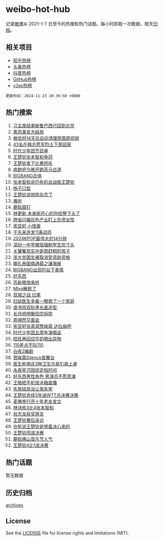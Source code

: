 # weibo-hot-hub

记录[微博](https://www.weibo.com)从 2021-1-7 日至今的热搜和热门话题。每小时抓取一次数据，按天[归档](archives)。

## 相关项目

- [知乎热榜](https://github.com/snaildev/zhihu-hot-hub)
- [头条热榜](https://github.com/snaildev/toutiao-hot-hub)
- [抖音热榜](https://github.com/snaildev/douyin-hot-hub)
- [GitHub热榜](https://github.com/snaildev/github-hot-hub)
- [v2ex热榜](https://github.com/snaildev/v2ex-hot-hub)


`更新时间：2024-11-23 20:39:50 +0800`

## 热门搜索

1. [习主席结束秘鲁巴西行回到北京](https://m.weibo.cn/search?containerid=100103type%3D1%26t%3D10%26q%3D%23%E4%B9%A0%E4%B8%BB%E5%B8%AD%E7%BB%93%E6%9D%9F%E7%A7%98%E9%B2%81%E5%B7%B4%E8%A5%BF%E8%A1%8C%E5%9B%9E%E5%88%B0%E5%8C%97%E4%BA%AC%23&stream_entry_id=51&isnewpage=1&extparam=seat%3D1%26pos%3D0%26cate%3D10103%26q%3D%2523%25E4%25B9%25A0%25E4%25B8%25BB%25E5%25B8%25AD%25E7%25BB%2593%25E6%259D%259F%25E7%25A7%2598%25E9%25B2%2581%25E5%25B7%25B4%25E8%25A5%25BF%25E8%25A1%258C%25E5%259B%259E%25E5%2588%25B0%25E5%258C%2597%25E4%25BA%25AC%2523%26dgr%3D0%26filter_type%3Drealtimehot%26stream_entry_id%3D51%26c_type%3D51%26display_time%3D1732365588%26pre_seqid%3D17323655887740239129135)
1. [熏鸡事变大结局](https://m.weibo.cn/search?containerid=100103type%3D1%26t%3D10%26q%3D%23%E7%86%8F%E9%B8%A1%E4%BA%8B%E5%8F%98%E5%A4%A7%E7%BB%93%E5%B1%80%23&stream_entry_id=31&isnewpage=1&extparam=seat%3D1%26band_rank%3D1%26realpos%3D1%26dgr%3D0%26filter_type%3Drealtimehot%26pos%3D0%26c_type%3D31%26cate%3D5001%26q%3D%2523%25E7%2586%258F%25E9%25B8%25A1%25E4%25BA%258B%25E5%258F%2598%25E5%25A4%25A7%25E7%25BB%2593%25E5%25B1%2580%2523%26stream_entry_id%3D31%26lcate%3D5001%26flag%3D2%26display_time%3D1732365588%26pre_seqid%3D17323655887740239129135)
1. [微信将14天后自动清理原图原视频](https://m.weibo.cn/search?containerid=100103type%3D1%26t%3D10%26q%3D%23%E5%BE%AE%E4%BF%A1%E5%B0%8614%E5%A4%A9%E5%90%8E%E8%87%AA%E5%8A%A8%E6%B8%85%E7%90%86%E5%8E%9F%E5%9B%BE%E5%8E%9F%E8%A7%86%E9%A2%91%23&stream_entry_id=31&isnewpage=1&extparam=seat%3D1%26band_rank%3D2%26realpos%3D2%26dgr%3D0%26filter_type%3Drealtimehot%26pos%3D1%26c_type%3D31%26cate%3D5001%26q%3D%2523%25E5%25BE%25AE%25E4%25BF%25A1%25E5%25B0%258614%25E5%25A4%25A9%25E5%2590%258E%25E8%2587%25AA%25E5%258A%25A8%25E6%25B8%2585%25E7%2590%2586%25E5%258E%259F%25E5%259B%25BE%25E5%258E%259F%25E8%25A7%2586%25E9%25A2%2591%2523%26stream_entry_id%3D31%26lcate%3D5001%26flag%3D2%26display_time%3D1732365588%26pre_seqid%3D17323655887740239129135)
1. [43名在韩志愿军烈士下周回家](https://m.weibo.cn/search?containerid=100103type%3D1%26t%3D10%26q%3D%2343%E5%90%8D%E5%9C%A8%E9%9F%A9%E5%BF%97%E6%84%BF%E5%86%9B%E7%83%88%E5%A3%AB%E4%B8%8B%E5%91%A8%E5%9B%9E%E5%AE%B6%23&stream_entry_id=31&isnewpage=1&extparam=seat%3D1%26band_rank%3D3%26realpos%3D3%26dgr%3D0%26filter_type%3Drealtimehot%26pos%3D2%26c_type%3D31%26cate%3D5001%26q%3D%252343%25E5%2590%258D%25E5%259C%25A8%25E9%259F%25A9%25E5%25BF%2597%25E6%2584%25BF%25E5%2586%259B%25E7%2583%2588%25E5%25A3%25AB%25E4%25B8%258B%25E5%2591%25A8%25E5%259B%259E%25E5%25AE%25B6%2523%26stream_entry_id%3D31%26lcate%3D5001%26flag%3D0%26display_time%3D1732365588%26pre_seqid%3D17323655887740239129135)
1. [时代少年团节目单](https://m.weibo.cn/search?containerid=100103type%3D1%26t%3D10%26q%3D%E6%97%B6%E4%BB%A3%E5%B0%91%E5%B9%B4%E5%9B%A2%E8%8A%82%E7%9B%AE%E5%8D%95&stream_entry_id=31&isnewpage=1&extparam=seat%3D1%26band_rank%3D4%26realpos%3D4%26dgr%3D0%26filter_type%3Drealtimehot%26pos%3D3%26c_type%3D31%26cate%3D5001%26q%3D%25E6%2597%25B6%25E4%25BB%25A3%25E5%25B0%2591%25E5%25B9%25B4%25E5%259B%25A2%25E8%258A%2582%25E7%259B%25AE%25E5%258D%2595%26stream_entry_id%3D31%26lcate%3D5001%26flag%3D1%26display_time%3D1732365588%26pre_seqid%3D17323655887740239129135)
1. [王楚钦张本智和争冠](https://m.weibo.cn/search?containerid=100103type%3D1%26t%3D10%26q%3D%23%E7%8E%8B%E6%A5%9A%E9%92%A6%E5%BC%A0%E6%9C%AC%E6%99%BA%E5%92%8C%E4%BA%89%E5%86%A0%23&stream_entry_id=31&isnewpage=1&extparam=seat%3D1%26band_rank%3D5%26realpos%3D5%26dgr%3D0%26filter_type%3Drealtimehot%26pos%3D4%26c_type%3D31%26cate%3D5001%26q%3D%2523%25E7%258E%258B%25E6%25A5%259A%25E9%2592%25A6%25E5%25BC%25A0%25E6%259C%25AC%25E6%2599%25BA%25E5%2592%258C%25E4%25BA%2589%25E5%2586%25A0%2523%26stream_entry_id%3D31%26lcate%3D5001%26flag%3D0%26display_time%3D1732365588%26pre_seqid%3D17323655887740239129135)
1. [王楚钦拿下比赛怒吼](https://m.weibo.cn/search?containerid=100103type%3D1%26t%3D10%26q%3D%23%E7%8E%8B%E6%A5%9A%E9%92%A6%E6%8B%BF%E4%B8%8B%E6%AF%94%E8%B5%9B%E6%80%92%E5%90%BC%23&stream_entry_id=31&isnewpage=1&extparam=seat%3D1%26band_rank%3D6%26realpos%3D6%26dgr%3D0%26filter_type%3Drealtimehot%26pos%3D5%26c_type%3D31%26cate%3D5001%26q%3D%2523%25E7%258E%258B%25E6%25A5%259A%25E9%2592%25A6%25E6%258B%25BF%25E4%25B8%258B%25E6%25AF%2594%25E8%25B5%259B%25E6%2580%2592%25E5%2590%25BC%2523%26stream_entry_id%3D31%26lcate%3D5001%26flag%3D1%26display_time%3D1732365588%26pre_seqid%3D17323655887740239129135)
1. [奔跑吧今晚开跑茶马古道](https://m.weibo.cn/search?containerid=100103type%3D1%26t%3D10%26q%3D%23%E5%A5%94%E8%B7%91%E5%90%A7%E4%BB%8A%E6%99%9A%E5%BC%80%E8%B7%91%E8%8C%B6%E9%A9%AC%E5%8F%A4%E9%81%93%23&stream_entry_id=31&isnewpage=1&extparam=seat%3D1%26band_rank%3D7%26is_ad_pos%3D1%26dgr%3D0%26filter_type%3Drealtimehot%26pos%3D6%26c_type%3D31%26cate%3D5001%26adid%3D265341%26stream_entry_id%3D31%26lcate%3D5001%26q%3D%2523%25E5%25A5%2594%25E8%25B7%2591%25E5%2590%25A7%25E4%25BB%258A%25E6%2599%259A%25E5%25BC%2580%25E8%25B7%2591%25E8%258C%25B6%25E9%25A9%25AC%25E5%258F%25A4%25E9%2581%2593%2523%26display_time%3D1732365588%26pre_seqid%3D17323655887740239129135)
1. [BIGBANG合体](https://m.weibo.cn/search?containerid=100103type%3D1%26t%3D10%26q%3DBIGBANG%E5%90%88%E4%BD%93&stream_entry_id=31&isnewpage=1&extparam=seat%3D1%26band_rank%3D7%26realpos%3D7%26dgr%3D0%26filter_type%3Drealtimehot%26pos%3D7%26c_type%3D31%26cate%3D5001%26q%3DBIGBANG%25E5%2590%2588%25E4%25BD%2593%26stream_entry_id%3D31%26lcate%3D5001%26flag%3D16%26display_time%3D1732365588%26pre_seqid%3D17323655887740239129135)
1. [张本智和说仍有机会战胜王楚钦](https://m.weibo.cn/search?containerid=100103type%3D1%26t%3D10%26q%3D%23%E5%BC%A0%E6%9C%AC%E6%99%BA%E5%92%8C%E8%AF%B4%E4%BB%8D%E6%9C%89%E6%9C%BA%E4%BC%9A%E6%88%98%E8%83%9C%E7%8E%8B%E6%A5%9A%E9%92%A6%23&stream_entry_id=31&isnewpage=1&extparam=seat%3D1%26band_rank%3D8%26realpos%3D8%26dgr%3D0%26filter_type%3Drealtimehot%26pos%3D8%26c_type%3D31%26cate%3D5001%26q%3D%2523%25E5%25BC%25A0%25E6%259C%25AC%25E6%2599%25BA%25E5%2592%258C%25E8%25AF%25B4%25E4%25BB%258D%25E6%259C%2589%25E6%259C%25BA%25E4%25BC%259A%25E6%2588%2598%25E8%2583%259C%25E7%258E%258B%25E6%25A5%259A%25E9%2592%25A6%2523%26stream_entry_id%3D31%26lcate%3D5001%26flag%3D1%26display_time%3D1732365588%26pre_seqid%3D17323655887740239129135)
1. [杨子口型](https://m.weibo.cn/search?containerid=100103type%3D1%26t%3D10%26q%3D%E6%9D%A8%E5%AD%90%E5%8F%A3%E5%9E%8B&stream_entry_id=31&isnewpage=1&extparam=seat%3D1%26band_rank%3D9%26realpos%3D9%26dgr%3D0%26filter_type%3Drealtimehot%26pos%3D9%26c_type%3D31%26cate%3D5001%26q%3D%25E6%259D%25A8%25E5%25AD%2590%25E5%258F%25A3%25E5%259E%258B%26stream_entry_id%3D31%26lcate%3D5001%26flag%3D2%26display_time%3D1732365588%26pre_seqid%3D17323655887740239129135)
1. [王楚钦说抛除杂念了](https://m.weibo.cn/search?containerid=100103type%3D1%26t%3D10%26q%3D%23%E7%8E%8B%E6%A5%9A%E9%92%A6%E8%AF%B4%E6%8A%9B%E9%99%A4%E6%9D%82%E5%BF%B5%E4%BA%86%23&stream_entry_id=31&isnewpage=1&extparam=seat%3D1%26band_rank%3D10%26realpos%3D10%26dgr%3D0%26filter_type%3Drealtimehot%26pos%3D10%26c_type%3D31%26cate%3D5001%26q%3D%2523%25E7%258E%258B%25E6%25A5%259A%25E9%2592%25A6%25E8%25AF%25B4%25E6%258A%259B%25E9%2599%25A4%25E6%259D%2582%25E5%25BF%25B5%25E4%25BA%2586%2523%26stream_entry_id%3D31%26lcate%3D5001%26flag%3D1%26display_time%3D1732365588%26pre_seqid%3D17323655887740239129135)
1. [难听](https://m.weibo.cn/search?containerid=100103type%3D1%26t%3D10%26q%3D%E9%9A%BE%E5%90%AC&stream_entry_id=31&isnewpage=1&extparam=seat%3D1%26band_rank%3D11%26realpos%3D11%26dgr%3D0%26filter_type%3Drealtimehot%26pos%3D11%26c_type%3D31%26cate%3D5001%26q%3D%25E9%259A%25BE%25E5%2590%25AC%26stream_entry_id%3D31%26lcate%3D5001%26flag%3D2%26display_time%3D1732365588%26pre_seqid%3D17323655887740239129135)
1. [鹿晗眉钉](https://m.weibo.cn/search?containerid=100103type%3D1%26t%3D10%26q%3D%E9%B9%BF%E6%99%97%E7%9C%89%E9%92%89&stream_entry_id=31&isnewpage=1&extparam=seat%3D1%26band_rank%3D12%26realpos%3D12%26dgr%3D0%26filter_type%3Drealtimehot%26pos%3D12%26c_type%3D31%26cate%3D5001%26q%3D%25E9%25B9%25BF%25E6%2599%2597%25E7%259C%2589%25E9%2592%2589%26stream_entry_id%3D31%26lcate%3D5001%26flag%3D1%26display_time%3D1732365588%26pre_seqid%3D17323655887740239129135)
1. [林更新 本来挺开心的你给整下头了](https://m.weibo.cn/search?containerid=100103type%3D1%26t%3D10%26q%3D%E6%9E%97%E6%9B%B4%E6%96%B0+%E6%9C%AC%E6%9D%A5%E6%8C%BA%E5%BC%80%E5%BF%83%E7%9A%84%E4%BD%A0%E7%BB%99%E6%95%B4%E4%B8%8B%E5%A4%B4%E4%BA%86&stream_entry_id=31&isnewpage=1&extparam=seat%3D1%26band_rank%3D13%26realpos%3D13%26dgr%3D0%26filter_type%3Drealtimehot%26pos%3D13%26c_type%3D31%26cate%3D5001%26q%3D%25E6%259E%2597%25E6%259B%25B4%25E6%2596%25B0%2520%25E6%259C%25AC%25E6%259D%25A5%25E6%258C%25BA%25E5%25BC%2580%25E5%25BF%2583%25E7%259A%2584%25E4%25BD%25A0%25E7%25BB%2599%25E6%2595%25B4%25E4%25B8%258B%25E5%25A4%25B4%25E4%25BA%2586%26stream_entry_id%3D31%26lcate%3D5001%26flag%3D1%26display_time%3D1732365588%26pre_seqid%3D17323655887740239129135)
1. [跨省闪婚灰色产业盯上负债女性](https://m.weibo.cn/search?containerid=100103type%3D1%26t%3D10%26q%3D%23%E8%B7%A8%E7%9C%81%E9%97%AA%E5%A9%9A%E7%81%B0%E8%89%B2%E4%BA%A7%E4%B8%9A%E7%9B%AF%E4%B8%8A%E8%B4%9F%E5%80%BA%E5%A5%B3%E6%80%A7%23&stream_entry_id=31&isnewpage=1&extparam=seat%3D1%26band_rank%3D14%26realpos%3D14%26dgr%3D0%26filter_type%3Drealtimehot%26pos%3D14%26c_type%3D31%26cate%3D5001%26q%3D%2523%25E8%25B7%25A8%25E7%259C%2581%25E9%2597%25AA%25E5%25A9%259A%25E7%2581%25B0%25E8%2589%25B2%25E4%25BA%25A7%25E4%25B8%259A%25E7%259B%25AF%25E4%25B8%258A%25E8%25B4%259F%25E5%2580%25BA%25E5%25A5%25B3%25E6%2580%25A7%2523%26stream_entry_id%3D31%26lcate%3D5001%26flag%3D1%26display_time%3D1732365588%26pre_seqid%3D17323655887740239129135)
1. [宋亚轩 小怪兽](https://m.weibo.cn/search?containerid=100103type%3D1%26t%3D10%26q%3D%E5%AE%8B%E4%BA%9A%E8%BD%A9+%E5%B0%8F%E6%80%AA%E5%85%BD&stream_entry_id=31&isnewpage=1&extparam=seat%3D1%26band_rank%3D15%26realpos%3D15%26dgr%3D0%26filter_type%3Drealtimehot%26pos%3D15%26c_type%3D31%26cate%3D5001%26q%3D%25E5%25AE%258B%25E4%25BA%259A%25E8%25BD%25A9%2520%25E5%25B0%258F%25E6%2580%25AA%25E5%2585%25BD%26stream_entry_id%3D31%26lcate%3D5001%26flag%3D1%26display_time%3D1732365588%26pre_seqid%3D17323655887740239129135)
1. [于东来连发11条动态](https://m.weibo.cn/search?containerid=100103type%3D1%26t%3D10%26q%3D%23%E4%BA%8E%E4%B8%9C%E6%9D%A5%E8%BF%9E%E5%8F%9111%E6%9D%A1%E5%8A%A8%E6%80%81%23&stream_entry_id=31&isnewpage=1&extparam=seat%3D1%26band_rank%3D16%26realpos%3D16%26dgr%3D0%26filter_type%3Drealtimehot%26pos%3D16%26c_type%3D31%26cate%3D5001%26q%3D%2523%25E4%25BA%258E%25E4%25B8%259C%25E6%259D%25A5%25E8%25BF%259E%25E5%258F%259111%25E6%259D%25A1%25E5%258A%25A8%25E6%2580%2581%2523%26stream_entry_id%3D31%26lcate%3D5001%26flag%3D0%26display_time%3D1732365588%26pre_seqid%3D17323655887740239129135)
1. [2024KPOP最伟大的14分钟](https://m.weibo.cn/search?containerid=100103type%3D1%26t%3D10%26q%3D%232024KPOP%E6%9C%80%E4%BC%9F%E5%A4%A7%E7%9A%8414%E5%88%86%E9%92%9F%23&stream_entry_id=31&isnewpage=1&extparam=seat%3D1%26band_rank%3D17%26realpos%3D17%26dgr%3D0%26filter_type%3Drealtimehot%26pos%3D17%26c_type%3D31%26cate%3D5001%26q%3D%25232024KPOP%25E6%259C%2580%25E4%25BC%259F%25E5%25A4%25A7%25E7%259A%258414%25E5%2588%2586%25E9%2592%259F%2523%26stream_entry_id%3D31%26lcate%3D5001%26flag%3D1%26display_time%3D1732365588%26pre_seqid%3D17323655887740239129135)
1. [深圳一中学被指强制学生剪寸头](https://m.weibo.cn/search?containerid=100103type%3D1%26t%3D10%26q%3D%23%E6%B7%B1%E5%9C%B3%E4%B8%80%E4%B8%AD%E5%AD%A6%E8%A2%AB%E6%8C%87%E5%BC%BA%E5%88%B6%E5%AD%A6%E7%94%9F%E5%89%AA%E5%AF%B8%E5%A4%B4%23&stream_entry_id=31&isnewpage=1&extparam=seat%3D1%26band_rank%3D18%26realpos%3D18%26dgr%3D0%26filter_type%3Drealtimehot%26pos%3D18%26c_type%3D31%26cate%3D5001%26q%3D%2523%25E6%25B7%25B1%25E5%259C%25B3%25E4%25B8%2580%25E4%25B8%25AD%25E5%25AD%25A6%25E8%25A2%25AB%25E6%258C%2587%25E5%25BC%25BA%25E5%2588%25B6%25E5%25AD%25A6%25E7%2594%259F%25E5%2589%25AA%25E5%25AF%25B8%25E5%25A4%25B4%2523%26stream_entry_id%3D31%26lcate%3D5001%26flag%3D0%26display_time%3D1732365588%26pre_seqid%3D17323655887740239129135)
1. [关饕餮现实中是周舒桐的孩子](https://m.weibo.cn/search?containerid=100103type%3D1%26t%3D10%26q%3D%E5%85%B3%E9%A5%95%E9%A4%AE%E7%8E%B0%E5%AE%9E%E4%B8%AD%E6%98%AF%E5%91%A8%E8%88%92%E6%A1%90%E7%9A%84%E5%AD%A9%E5%AD%90&stream_entry_id=31&isnewpage=1&extparam=seat%3D1%26band_rank%3D19%26realpos%3D19%26dgr%3D0%26filter_type%3Drealtimehot%26pos%3D19%26c_type%3D31%26cate%3D5001%26q%3D%25E5%2585%25B3%25E9%25A5%2595%25E9%25A4%25AE%25E7%258E%25B0%25E5%25AE%259E%25E4%25B8%25AD%25E6%2598%25AF%25E5%2591%25A8%25E8%2588%2592%25E6%25A1%2590%25E7%259A%2584%25E5%25AD%25A9%25E5%25AD%2590%26stream_entry_id%3D31%26lcate%3D5001%26flag%3D1%26display_time%3D1732365588%26pre_seqid%3D17323655887740239129135)
1. [浙大贫困生被取消受资助资格](https://m.weibo.cn/search?containerid=100103type%3D1%26t%3D10%26q%3D%23%E6%B5%99%E5%A4%A7%E8%B4%AB%E5%9B%B0%E7%94%9F%E8%A2%AB%E5%8F%96%E6%B6%88%E5%8F%97%E8%B5%84%E5%8A%A9%E8%B5%84%E6%A0%BC%23&stream_entry_id=31&isnewpage=1&extparam=seat%3D1%26band_rank%3D20%26realpos%3D20%26dgr%3D0%26filter_type%3Drealtimehot%26pos%3D20%26c_type%3D31%26cate%3D5001%26q%3D%2523%25E6%25B5%2599%25E5%25A4%25A7%25E8%25B4%25AB%25E5%259B%25B0%25E7%2594%259F%25E8%25A2%25AB%25E5%258F%2596%25E6%25B6%2588%25E5%258F%2597%25E8%25B5%2584%25E5%258A%25A9%25E8%25B5%2584%25E6%25A0%25BC%2523%26stream_entry_id%3D31%26lcate%3D5001%26flag%3D0%26display_time%3D1732365588%26pre_seqid%3D17323655887740239129135)
1. [娜扎泰国偶遇薛之谦海报](https://m.weibo.cn/search?containerid=100103type%3D1%26t%3D10%26q%3D%23%E5%A8%9C%E6%89%8E%E6%B3%B0%E5%9B%BD%E5%81%B6%E9%81%87%E8%96%9B%E4%B9%8B%E8%B0%A6%E6%B5%B7%E6%8A%A5%23&stream_entry_id=31&isnewpage=1&extparam=seat%3D1%26band_rank%3D21%26realpos%3D21%26dgr%3D0%26filter_type%3Drealtimehot%26pos%3D21%26c_type%3D31%26cate%3D5001%26q%3D%2523%25E5%25A8%259C%25E6%2589%258E%25E6%25B3%25B0%25E5%259B%25BD%25E5%2581%25B6%25E9%2581%2587%25E8%2596%259B%25E4%25B9%258B%25E8%25B0%25A6%25E6%25B5%25B7%25E6%258A%25A5%2523%26stream_entry_id%3D31%26lcate%3D5001%26flag%3D0%26display_time%3D1732365588%26pre_seqid%3D17323655887740239129135)
1. [BIGBANG出现时台下表情](https://m.weibo.cn/search?containerid=100103type%3D1%26t%3D10%26q%3D%23BIGBANG%E5%87%BA%E7%8E%B0%E6%97%B6%E5%8F%B0%E4%B8%8B%E8%A1%A8%E6%83%85%23&stream_entry_id=31&isnewpage=1&extparam=seat%3D1%26band_rank%3D22%26realpos%3D22%26dgr%3D0%26filter_type%3Drealtimehot%26pos%3D22%26c_type%3D31%26cate%3D5001%26q%3D%2523BIGBANG%25E5%2587%25BA%25E7%258E%25B0%25E6%2597%25B6%25E5%258F%25B0%25E4%25B8%258B%25E8%25A1%25A8%25E6%2583%2585%2523%26stream_entry_id%3D31%26lcate%3D5001%26flag%3D0%26display_time%3D1732365588%26pre_seqid%3D17323655887740239129135)
1. [好东西](https://m.weibo.cn/search?containerid=100103type%3D1%26t%3D10%26q%3D%E5%A5%BD%E4%B8%9C%E8%A5%BF&stream_entry_id=31&isnewpage=1&extparam=seat%3D1%26band_rank%3D23%26realpos%3D23%26dgr%3D0%26filter_type%3Drealtimehot%26pos%3D23%26c_type%3D31%26cate%3D5001%26q%3D%25E5%25A5%25BD%25E4%25B8%259C%25E8%25A5%25BF%26stream_entry_id%3D31%26lcate%3D5001%26flag%3D0%26display_time%3D1732365588%26pre_seqid%3D17323655887740239129135)
1. [苏新皓快来听](https://m.weibo.cn/search?containerid=100103type%3D1%26t%3D10%26q%3D%23%E8%8B%8F%E6%96%B0%E7%9A%93%E5%BF%AB%E6%9D%A5%E5%90%AC%23&stream_entry_id=31&isnewpage=1&extparam=seat%3D1%26band_rank%3D24%26realpos%3D24%26dgr%3D0%26filter_type%3Drealtimehot%26pos%3D24%26c_type%3D31%26cate%3D5001%26q%3D%2523%25E8%258B%258F%25E6%2596%25B0%25E7%259A%2593%25E5%25BF%25AB%25E6%259D%25A5%25E5%2590%25AC%2523%26stream_entry_id%3D31%26lcate%3D5001%26flag%3D1%26display_time%3D1732365588%26pre_seqid%3D17323655887740239129135)
1. [Mlxg解脱了](https://m.weibo.cn/search?containerid=100103type%3D1%26t%3D10%26q%3D%23Mlxg%E8%A7%A3%E8%84%B1%E4%BA%86%23&stream_entry_id=31&isnewpage=1&extparam=seat%3D1%26band_rank%3D25%26realpos%3D25%26dgr%3D0%26filter_type%3Drealtimehot%26pos%3D25%26c_type%3D31%26cate%3D5001%26q%3D%2523Mlxg%25E8%25A7%25A3%25E8%2584%25B1%25E4%25BA%2586%2523%26stream_entry_id%3D31%26lcate%3D5001%26flag%3D1%26display_time%3D1732365588%26pre_seqid%3D17323655887740239129135)
1. [双城之战 烂尾](https://m.weibo.cn/search?containerid=100103type%3D1%26t%3D10%26q%3D%E5%8F%8C%E5%9F%8E%E4%B9%8B%E6%88%98+%E7%83%82%E5%B0%BE&stream_entry_id=31&isnewpage=1&extparam=seat%3D1%26band_rank%3D26%26realpos%3D26%26dgr%3D0%26filter_type%3Drealtimehot%26pos%3D26%26c_type%3D31%26cate%3D5001%26q%3D%25E5%258F%258C%25E5%259F%258E%25E4%25B9%258B%25E6%2588%2598%2520%25E7%2583%2582%25E5%25B0%25BE%26stream_entry_id%3D31%26lcate%3D5001%26flag%3D1%26display_time%3D1732365588%26pre_seqid%3D17323655887740239129135)
1. [妇幼医生多看一眼救了一个家庭](https://m.weibo.cn/search?containerid=100103type%3D1%26t%3D10%26q%3D%23%E5%A6%87%E5%B9%BC%E5%8C%BB%E7%94%9F%E5%A4%9A%E7%9C%8B%E4%B8%80%E7%9C%BC%E6%95%91%E4%BA%86%E4%B8%80%E4%B8%AA%E5%AE%B6%E5%BA%AD%23&stream_entry_id=31&isnewpage=1&extparam=seat%3D1%26band_rank%3D27%26realpos%3D27%26dgr%3D0%26filter_type%3Drealtimehot%26pos%3D27%26c_type%3D31%26cate%3D5001%26q%3D%2523%25E5%25A6%2587%25E5%25B9%25BC%25E5%258C%25BB%25E7%2594%259F%25E5%25A4%259A%25E7%259C%258B%25E4%25B8%2580%25E7%259C%25BC%25E6%2595%2591%25E4%25BA%2586%25E4%25B8%2580%25E4%25B8%25AA%25E5%25AE%25B6%25E5%25BA%25AD%2523%26stream_entry_id%3D31%26lcate%3D5001%26flag%3D32768%26display_time%3D1732365588%26pre_seqid%3D17323655887740239129135)
1. [虞书欣双轨黑长直造型](https://m.weibo.cn/search?containerid=100103type%3D1%26t%3D10%26q%3D%23%E8%99%9E%E4%B9%A6%E6%AC%A3%E5%8F%8C%E8%BD%A8%E9%BB%91%E9%95%BF%E7%9B%B4%E9%80%A0%E5%9E%8B%23&stream_entry_id=31&isnewpage=1&extparam=seat%3D1%26band_rank%3D28%26realpos%3D28%26dgr%3D0%26filter_type%3Drealtimehot%26pos%3D28%26c_type%3D31%26cate%3D5001%26q%3D%2523%25E8%2599%259E%25E4%25B9%25A6%25E6%25AC%25A3%25E5%258F%258C%25E8%25BD%25A8%25E9%25BB%2591%25E9%2595%25BF%25E7%259B%25B4%25E9%2580%25A0%25E5%259E%258B%2523%26stream_entry_id%3D31%26lcate%3D5001%26flag%3D1%26display_time%3D1732365588%26pre_seqid%3D17323655887740239129135)
1. [长月烬明衡阳宗拆除](https://m.weibo.cn/search?containerid=100103type%3D1%26t%3D10%26q%3D%23%E9%95%BF%E6%9C%88%E7%83%AC%E6%98%8E%E8%A1%A1%E9%98%B3%E5%AE%97%E6%8B%86%E9%99%A4%23&stream_entry_id=31&isnewpage=1&extparam=seat%3D1%26band_rank%3D29%26realpos%3D29%26dgr%3D0%26filter_type%3Drealtimehot%26pos%3D29%26c_type%3D31%26cate%3D5001%26q%3D%2523%25E9%2595%25BF%25E6%259C%2588%25E7%2583%25AC%25E6%2598%258E%25E8%25A1%25A1%25E9%2598%25B3%25E5%25AE%2597%25E6%258B%2586%25E9%2599%25A4%2523%26stream_entry_id%3D31%26lcate%3D5001%26flag%3D1%26display_time%3D1732365588%26pre_seqid%3D17323655887740239129135)
1. [周翊然见面会](https://m.weibo.cn/search?containerid=100103type%3D1%26t%3D10%26q%3D%E5%91%A8%E7%BF%8A%E7%84%B6%E8%A7%81%E9%9D%A2%E4%BC%9A&stream_entry_id=31&isnewpage=1&extparam=seat%3D1%26band_rank%3D30%26realpos%3D30%26dgr%3D0%26filter_type%3Drealtimehot%26pos%3D30%26c_type%3D31%26cate%3D5001%26q%3D%25E5%2591%25A8%25E7%25BF%258A%25E7%2584%25B6%25E8%25A7%2581%25E9%259D%25A2%25E4%25BC%259A%26stream_entry_id%3D31%26lcate%3D5001%26flag%3D1%26display_time%3D1732365588%26pre_seqid%3D17323655887740239129135)
1. [宋亚轩张真源贺峻霖 达拉崩吧](https://m.weibo.cn/search?containerid=100103type%3D1%26t%3D10%26q%3D%E5%AE%8B%E4%BA%9A%E8%BD%A9%E5%BC%A0%E7%9C%9F%E6%BA%90%E8%B4%BA%E5%B3%BB%E9%9C%96+%E8%BE%BE%E6%8B%89%E5%B4%A9%E5%90%A7&stream_entry_id=31&isnewpage=1&extparam=seat%3D1%26band_rank%3D31%26realpos%3D31%26dgr%3D0%26filter_type%3Drealtimehot%26pos%3D31%26c_type%3D31%26cate%3D5001%26q%3D%25E5%25AE%258B%25E4%25BA%259A%25E8%25BD%25A9%25E5%25BC%25A0%25E7%259C%259F%25E6%25BA%2590%25E8%25B4%25BA%25E5%25B3%25BB%25E9%259C%2596%2520%25E8%25BE%25BE%25E6%258B%2589%25E5%25B4%25A9%25E5%2590%25A7%26stream_entry_id%3D31%26lcate%3D5001%26flag%3D1%26display_time%3D1732365588%26pre_seqid%3D17323655887740239129135)
1. [时代少年团五周年演唱会](https://m.weibo.cn/search?containerid=100103type%3D1%26t%3D10%26q%3D%E6%97%B6%E4%BB%A3%E5%B0%91%E5%B9%B4%E5%9B%A2%E4%BA%94%E5%91%A8%E5%B9%B4%E6%BC%94%E5%94%B1%E4%BC%9A&stream_entry_id=31&isnewpage=1&extparam=seat%3D1%26band_rank%3D32%26realpos%3D32%26dgr%3D0%26filter_type%3Drealtimehot%26pos%3D32%26c_type%3D31%26cate%3D5001%26q%3D%25E6%2597%25B6%25E4%25BB%25A3%25E5%25B0%2591%25E5%25B9%25B4%25E5%259B%25A2%25E4%25BA%2594%25E5%2591%25A8%25E5%25B9%25B4%25E6%25BC%2594%25E5%2594%25B1%25E4%25BC%259A%26stream_entry_id%3D31%26lcate%3D5001%26flag%3D0%26display_time%3D1732365588%26pre_seqid%3D17323655887740239129135)
1. [旺旺再回应牛奶喝出异物](https://m.weibo.cn/search?containerid=100103type%3D1%26t%3D10%26q%3D%23%E6%97%BA%E6%97%BA%E5%86%8D%E5%9B%9E%E5%BA%94%E7%89%9B%E5%A5%B6%E5%96%9D%E5%87%BA%E5%BC%82%E7%89%A9%23&stream_entry_id=31&isnewpage=1&extparam=seat%3D1%26band_rank%3D33%26realpos%3D33%26dgr%3D0%26filter_type%3Drealtimehot%26pos%3D33%26c_type%3D31%26cate%3D5001%26q%3D%2523%25E6%2597%25BA%25E6%2597%25BA%25E5%2586%258D%25E5%259B%259E%25E5%25BA%2594%25E7%2589%259B%25E5%25A5%25B6%25E5%2596%259D%25E5%2587%25BA%25E5%25BC%2582%25E7%2589%25A9%2523%26stream_entry_id%3D31%26lcate%3D5001%26flag%3D1%26display_time%3D1732365588%26pre_seqid%3D17323655887740239129135)
1. [110差点不叫110](https://m.weibo.cn/search?containerid=100103type%3D1%26t%3D10%26q%3D%23110%E5%B7%AE%E7%82%B9%E4%B8%8D%E5%8F%AB110%23&stream_entry_id=31&isnewpage=1&extparam=seat%3D1%26band_rank%3D34%26realpos%3D34%26dgr%3D0%26filter_type%3Drealtimehot%26pos%3D34%26c_type%3D31%26cate%3D5001%26q%3D%2523110%25E5%25B7%25AE%25E7%2582%25B9%25E4%25B8%258D%25E5%258F%25AB110%2523%26stream_entry_id%3D31%26lcate%3D5001%26flag%3D1%26display_time%3D1732365588%26pre_seqid%3D17323655887740239129135)
1. [白夜2编剧](https://m.weibo.cn/search?containerid=100103type%3D1%26t%3D10%26q%3D%E7%99%BD%E5%A4%9C2%E7%BC%96%E5%89%A7&stream_entry_id=31&isnewpage=1&extparam=seat%3D1%26band_rank%3D35%26realpos%3D35%26dgr%3D0%26filter_type%3Drealtimehot%26pos%3D35%26c_type%3D31%26cate%3D5001%26q%3D%25E7%2599%25BD%25E5%25A4%259C2%25E7%25BC%2596%25E5%2589%25A7%26stream_entry_id%3D31%26lcate%3D5001%26flag%3D1%26display_time%3D1732365588%26pre_seqid%3D17323655887740239129135)
1. [贺峻霖Silence首舞台](https://m.weibo.cn/search?containerid=100103type%3D1%26t%3D10%26q%3D%23%E8%B4%BA%E5%B3%BB%E9%9C%96Silence%E9%A6%96%E8%88%9E%E5%8F%B0%23&stream_entry_id=31&isnewpage=1&extparam=seat%3D1%26band_rank%3D36%26realpos%3D36%26dgr%3D0%26filter_type%3Drealtimehot%26pos%3D36%26c_type%3D31%26cate%3D5001%26q%3D%2523%25E8%25B4%25BA%25E5%25B3%25BB%25E9%259C%2596Silence%25E9%25A6%2596%25E8%2588%259E%25E5%258F%25B0%2523%26stream_entry_id%3D31%26lcate%3D5001%26flag%3D1%26display_time%3D1732365588%26pre_seqid%3D17323655887740239129135)
1. [医生称用这3种卫生巾易引病上身](https://m.weibo.cn/search?containerid=100103type%3D1%26t%3D10%26q%3D%23%E5%8C%BB%E7%94%9F%E7%A7%B0%E7%94%A8%E8%BF%993%E7%A7%8D%E5%8D%AB%E7%94%9F%E5%B7%BE%E6%98%93%E5%BC%95%E7%97%85%E4%B8%8A%E8%BA%AB%23&stream_entry_id=31&isnewpage=1&extparam=seat%3D1%26band_rank%3D37%26realpos%3D37%26dgr%3D0%26filter_type%3Drealtimehot%26pos%3D37%26c_type%3D31%26cate%3D5001%26q%3D%2523%25E5%258C%25BB%25E7%2594%259F%25E7%25A7%25B0%25E7%2594%25A8%25E8%25BF%25993%25E7%25A7%258D%25E5%258D%25AB%25E7%2594%259F%25E5%25B7%25BE%25E6%2598%2593%25E5%25BC%2595%25E7%2597%2585%25E4%25B8%258A%25E8%25BA%25AB%2523%26stream_entry_id%3D31%26lcate%3D5001%26flag%3D1%26display_time%3D1732365588%26pre_seqid%3D17323655887740239129135)
1. [永夜星河团综定档时间](https://m.weibo.cn/search?containerid=100103type%3D1%26t%3D10%26q%3D%E6%B0%B8%E5%A4%9C%E6%98%9F%E6%B2%B3%E5%9B%A2%E7%BB%BC%E5%AE%9A%E6%A1%A3%E6%97%B6%E9%97%B4&stream_entry_id=31&isnewpage=1&extparam=seat%3D1%26band_rank%3D38%26realpos%3D38%26dgr%3D0%26filter_type%3Drealtimehot%26pos%3D38%26c_type%3D31%26cate%3D5001%26q%3D%25E6%25B0%25B8%25E5%25A4%259C%25E6%2598%259F%25E6%25B2%25B3%25E5%259B%25A2%25E7%25BB%25BC%25E5%25AE%259A%25E6%25A1%25A3%25E6%2597%25B6%25E9%2597%25B4%26stream_entry_id%3D31%26lcate%3D5001%26flag%3D1%26display_time%3D1732365588%26pre_seqid%3D17323655887740239129135)
1. [好东西男性角色 男演员不愿意演](https://m.weibo.cn/search?containerid=100103type%3D1%26t%3D10%26q%3D%E5%A5%BD%E4%B8%9C%E8%A5%BF%E7%94%B7%E6%80%A7%E8%A7%92%E8%89%B2+%E7%94%B7%E6%BC%94%E5%91%98%E4%B8%8D%E6%84%BF%E6%84%8F%E6%BC%94&stream_entry_id=31&isnewpage=1&extparam=seat%3D1%26band_rank%3D39%26realpos%3D39%26dgr%3D0%26filter_type%3Drealtimehot%26pos%3D39%26c_type%3D31%26cate%3D5001%26q%3D%25E5%25A5%25BD%25E4%25B8%259C%25E8%25A5%25BF%25E7%2594%25B7%25E6%2580%25A7%25E8%25A7%2592%25E8%2589%25B2%2520%25E7%2594%25B7%25E6%25BC%2594%25E5%2591%2598%25E4%25B8%258D%25E6%2584%25BF%25E6%2584%258F%25E6%25BC%2594%26stream_entry_id%3D31%26lcate%3D5001%26flag%3D1%26display_time%3D1732365588%26pre_seqid%3D17323655887740239129135)
1. [王皓把手机放冰箱直播](https://m.weibo.cn/search?containerid=100103type%3D1%26t%3D10%26q%3D%E7%8E%8B%E7%9A%93%E6%8A%8A%E6%89%8B%E6%9C%BA%E6%94%BE%E5%86%B0%E7%AE%B1%E7%9B%B4%E6%92%AD&stream_entry_id=31&isnewpage=1&extparam=seat%3D1%26band_rank%3D40%26realpos%3D40%26dgr%3D0%26filter_type%3Drealtimehot%26pos%3D40%26c_type%3D31%26cate%3D5001%26q%3D%25E7%258E%258B%25E7%259A%2593%25E6%258A%258A%25E6%2589%258B%25E6%259C%25BA%25E6%2594%25BE%25E5%2586%25B0%25E7%25AE%25B1%25E7%259B%25B4%25E6%2592%25AD%26stream_entry_id%3D31%26lcate%3D5001%26flag%3D1%26display_time%3D1732365588%26pre_seqid%3D17323655887740239129135)
1. [失笑结局没让我失笑](https://m.weibo.cn/search?containerid=100103type%3D1%26t%3D10%26q%3D%E5%A4%B1%E7%AC%91%E7%BB%93%E5%B1%80%E6%B2%A1%E8%AE%A9%E6%88%91%E5%A4%B1%E7%AC%91&stream_entry_id=31&isnewpage=1&extparam=seat%3D1%26band_rank%3D41%26realpos%3D41%26dgr%3D0%26filter_type%3Drealtimehot%26pos%3D41%26c_type%3D31%26cate%3D5001%26q%3D%25E5%25A4%25B1%25E7%25AC%2591%25E7%25BB%2593%25E5%25B1%2580%25E6%25B2%25A1%25E8%25AE%25A9%25E6%2588%2591%25E5%25A4%25B1%25E7%25AC%2591%26stream_entry_id%3D31%26lcate%3D5001%26flag%3D1%26display_time%3D1732365588%26pre_seqid%3D17323655887740239129135)
1. [王楚钦连续3年进WTT总决赛决赛](https://m.weibo.cn/search?containerid=100103type%3D1%26t%3D10%26q%3D%23%E7%8E%8B%E6%A5%9A%E9%92%A6%E8%BF%9E%E7%BB%AD3%E5%B9%B4%E8%BF%9BWTT%E6%80%BB%E5%86%B3%E8%B5%9B%E5%86%B3%E8%B5%9B%23&stream_entry_id=31&isnewpage=1&extparam=seat%3D1%26band_rank%3D42%26realpos%3D42%26dgr%3D0%26filter_type%3Drealtimehot%26pos%3D42%26c_type%3D31%26cate%3D5001%26q%3D%2523%25E7%258E%258B%25E6%25A5%259A%25E9%2592%25A6%25E8%25BF%259E%25E7%25BB%25AD3%25E5%25B9%25B4%25E8%25BF%259BWTT%25E6%2580%25BB%25E5%2586%25B3%25E8%25B5%259B%25E5%2586%25B3%25E8%25B5%259B%2523%26stream_entry_id%3D31%26lcate%3D5001%26flag%3D1%26display_time%3D1732365588%26pre_seqid%3D17323655887740239129135)
1. [麦琳李行亮十年老友发文](https://m.weibo.cn/search?containerid=100103type%3D1%26t%3D10%26q%3D%23%E9%BA%A6%E7%90%B3%E6%9D%8E%E8%A1%8C%E4%BA%AE%E5%8D%81%E5%B9%B4%E8%80%81%E5%8F%8B%E5%8F%91%E6%96%87%23&stream_entry_id=31&isnewpage=1&extparam=seat%3D1%26band_rank%3D43%26realpos%3D43%26dgr%3D0%26filter_type%3Drealtimehot%26pos%3D43%26c_type%3D31%26cate%3D5001%26q%3D%2523%25E9%25BA%25A6%25E7%2590%25B3%25E6%259D%258E%25E8%25A1%258C%25E4%25BA%25AE%25E5%258D%2581%25E5%25B9%25B4%25E8%2580%2581%25E5%258F%258B%25E5%258F%2591%25E6%2596%2587%2523%26stream_entry_id%3D31%26lcate%3D5001%26flag%3D0%26display_time%3D1732365588%26pre_seqid%3D17323655887740239129135)
1. [林诗栋3比4张本智和](https://m.weibo.cn/search?containerid=100103type%3D1%26t%3D10%26q%3D%23%E6%9E%97%E8%AF%97%E6%A0%8B3%E6%AF%944%E5%BC%A0%E6%9C%AC%E6%99%BA%E5%92%8C%23&stream_entry_id=31&isnewpage=1&extparam=seat%3D1%26band_rank%3D44%26realpos%3D44%26dgr%3D0%26filter_type%3Drealtimehot%26pos%3D44%26c_type%3D31%26cate%3D5001%26q%3D%2523%25E6%259E%2597%25E8%25AF%2597%25E6%25A0%258B3%25E6%25AF%25944%25E5%25BC%25A0%25E6%259C%25AC%25E6%2599%25BA%25E5%2592%258C%2523%26stream_entry_id%3D31%26lcate%3D5001%26flag%3D0%26display_time%3D1732365588%26pre_seqid%3D17323655887740239129135)
1. [权志龙获奖感言](https://m.weibo.cn/search?containerid=100103type%3D1%26t%3D10%26q%3D%23%E6%9D%83%E5%BF%97%E9%BE%99%E8%8E%B7%E5%A5%96%E6%84%9F%E8%A8%80%23&stream_entry_id=31&isnewpage=1&extparam=seat%3D1%26band_rank%3D45%26realpos%3D45%26dgr%3D0%26filter_type%3Drealtimehot%26pos%3D45%26c_type%3D31%26cate%3D5001%26q%3D%2523%25E6%259D%2583%25E5%25BF%2597%25E9%25BE%2599%25E8%258E%25B7%25E5%25A5%2596%25E6%2584%259F%25E8%25A8%2580%2523%26stream_entry_id%3D31%26lcate%3D5001%26flag%3D0%26display_time%3D1732365588%26pre_seqid%3D17323655887740239129135)
1. [王楚钦赛后采访](https://m.weibo.cn/search?containerid=100103type%3D1%26t%3D10%26q%3D%E7%8E%8B%E6%A5%9A%E9%92%A6%E8%B5%9B%E5%90%8E%E9%87%87%E8%AE%BF&stream_entry_id=31&isnewpage=1&extparam=seat%3D1%26band_rank%3D46%26realpos%3D46%26dgr%3D0%26filter_type%3Drealtimehot%26pos%3D46%26c_type%3D31%26cate%3D5001%26q%3D%25E7%258E%258B%25E6%25A5%259A%25E9%2592%25A6%25E8%25B5%259B%25E5%2590%258E%25E9%2587%2587%25E8%25AE%25BF%26stream_entry_id%3D31%26lcate%3D5001%26flag%3D1%26display_time%3D1732365588%26pre_seqid%3D17323655887740239129135)
1. [许昕说王楚钦是带着决心来的](https://m.weibo.cn/search?containerid=100103type%3D1%26t%3D10%26q%3D%23%E8%AE%B8%E6%98%95%E8%AF%B4%E7%8E%8B%E6%A5%9A%E9%92%A6%E6%98%AF%E5%B8%A6%E7%9D%80%E5%86%B3%E5%BF%83%E6%9D%A5%E7%9A%84%23&stream_entry_id=31&isnewpage=1&extparam=seat%3D1%26band_rank%3D47%26realpos%3D47%26dgr%3D0%26filter_type%3Drealtimehot%26pos%3D47%26c_type%3D31%26cate%3D5001%26q%3D%2523%25E8%25AE%25B8%25E6%2598%2595%25E8%25AF%25B4%25E7%258E%258B%25E6%25A5%259A%25E9%2592%25A6%25E6%2598%25AF%25E5%25B8%25A6%25E7%259D%2580%25E5%2586%25B3%25E5%25BF%2583%25E6%259D%25A5%25E7%259A%2584%2523%26stream_entry_id%3D31%26lcate%3D5001%26flag%3D1%26display_time%3D1732365588%26pre_seqid%3D17323655887740239129135)
1. [王楚钦闯进决赛](https://m.weibo.cn/search?containerid=100103type%3D1%26t%3D10%26q%3D%23%E7%8E%8B%E6%A5%9A%E9%92%A6%E9%97%AF%E8%BF%9B%E5%86%B3%E8%B5%9B%23&stream_entry_id=31&isnewpage=1&extparam=seat%3D1%26band_rank%3D48%26realpos%3D48%26dgr%3D0%26filter_type%3Drealtimehot%26pos%3D48%26c_type%3D31%26cate%3D5001%26q%3D%2523%25E7%258E%258B%25E6%25A5%259A%25E9%2592%25A6%25E9%2597%25AF%25E8%25BF%259B%25E5%2586%25B3%25E8%25B5%259B%2523%26stream_entry_id%3D31%26lcate%3D5001%26flag%3D0%26display_time%3D1732365588%26pre_seqid%3D17323655887740239129135)
1. [鹿晗佛山音乐节人气](https://m.weibo.cn/search?containerid=100103type%3D1%26t%3D10%26q%3D%23%E9%B9%BF%E6%99%97%E4%BD%9B%E5%B1%B1%E9%9F%B3%E4%B9%90%E8%8A%82%E4%BA%BA%E6%B0%94%23&stream_entry_id=31&isnewpage=1&extparam=seat%3D1%26band_rank%3D49%26realpos%3D49%26dgr%3D0%26filter_type%3Drealtimehot%26pos%3D49%26c_type%3D31%26cate%3D5001%26q%3D%2523%25E9%25B9%25BF%25E6%2599%2597%25E4%25BD%259B%25E5%25B1%25B1%25E9%259F%25B3%25E4%25B9%2590%25E8%258A%2582%25E4%25BA%25BA%25E6%25B0%2594%2523%26stream_entry_id%3D31%26lcate%3D5001%26flag%3D1%26display_time%3D1732365588%26pre_seqid%3D17323655887740239129135)
1. [王楚钦4比1进决赛](https://m.weibo.cn/search?containerid=100103type%3D1%26t%3D10%26q%3D%23%E7%8E%8B%E6%A5%9A%E9%92%A64%E6%AF%941%E8%BF%9B%E5%86%B3%E8%B5%9B%23&stream_entry_id=31&isnewpage=1&extparam=seat%3D1%26band_rank%3D50%26realpos%3D50%26dgr%3D0%26filter_type%3Drealtimehot%26pos%3D50%26c_type%3D31%26cate%3D5001%26q%3D%2523%25E7%258E%258B%25E6%25A5%259A%25E9%2592%25A64%25E6%25AF%25941%25E8%25BF%259B%25E5%2586%25B3%25E8%25B5%259B%2523%26stream_entry_id%3D31%26lcate%3D5001%26flag%3D1%26display_time%3D1732365588%26pre_seqid%3D17323655887740239129135)

## 热门话题

暂无数据

## 历史归档

[archives](archives)

## License

See the [LICENSE](LICENSE) file for license rights and limitations (MIT).

